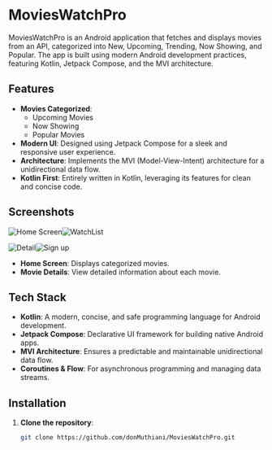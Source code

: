 # MoviesWatchPro

MoviesWatchPro is an Android application that fetches and displays movies from an API, categorized into New, Upcoming, Trending, Now Showing, and Popular. The app is built using modern Android development practices, featuring Kotlin, Jetpack Compose, and the MVI architecture.

## Features

- **Movies Categorized**:
  - Upcoming Movies
  - Now Showing
  - Popular Movies
- **Modern UI**: Designed using Jetpack Compose for a sleek and responsive user experience.
- **Architecture**: Implements the MVI (Model-View-Intent) architecture for a unidirectional data flow.
- **Kotlin First**: Entirely written in Kotlin, leveraging its features for clean and concise code.

## Screenshots

![Home Screen](discover.png)![WatchList](watchlist.png)

![Detail](detail.png)![Sign up](sign_up.png)



- **Home Screen**: Displays categorized movies.
- **Movie Details**: View detailed information about each movie.

## Tech Stack

- **Kotlin**: A modern, concise, and safe programming language for Android development.
- **Jetpack Compose**: Declarative UI framework for building native Android apps.
- **MVI Architecture**: Ensures a predictable and maintainable unidirectional data flow.
- **Coroutines & Flow**: For asynchronous programming and managing data streams.

## Installation

1. **Clone the repository**:
   ```bash
   git clone https://github.com/donMuthiani/MoviesWatchPro.git
